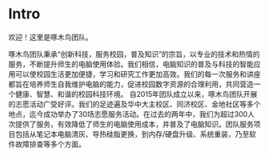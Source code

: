 # Intro
欢迎！这里是啄木鸟团队。


啄木鸟团队秉承“创新科技，服务校园，普及知识”的宗旨，以专业的技术和热情的服务，不断提升师生的电脑使用体验。我们相信，电脑知识的普及与科技的智能应用可以使校园生活更加便捷，学习和研究工作更加高效。我们的每一次服务和讲座都旨在培养师生自我维护电脑的能力，促进校园数字资源的合理利用，共同营造一个健康、智慧、和谐的校园科技环境。
自2015年团队成立以来，啄木鸟团队开展的志愿活动广受好评。我们的足迹遍及华中大主校区、同济校区、金地社区等多个地点，迄今成功举办了30场志愿服务活动。在过去的两年中，我们为超过300人次提供了服务，有效降低了师生的电脑使用成本，并普及了电脑知识。团队服务项目包括从笔记本电脑清灰、导热硅脂更换，到内存/硬盘升级、系统重装，乃至软件故障排查等多个方面。
